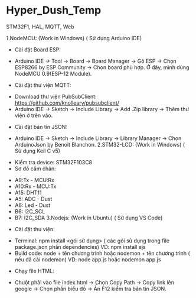 # Hyper_Dush_Temp
STM32F1, HAL, MQTT, Web

1.NodeMCU: (Work in Windows) ( Sử dụng Arduino IDE)
- Cài đặt Board ESP:
+ Arduino IDE -> Tool -> Board -> Board Manager -> Gõ ESP -> Chọn ESP8266 by ESP Community -> Chọn board phù hợp. Ở đây, mình dùng NodeMCU 0.9(ESP-12 Module).
- Cài đặt thư viện MQTT:
+ Download thư viện PubSubClient: https://github.com/knolleary/pubsubclient/
+ Arduino IDE -> Sketch -> Include Library -> Add .Zip library -> Thêm thư viện ở trên vào.
- Cài đặt bản tin JSON:
+ Arduino IDE -> Sketch -> Include Library -> Library Manager -> Chọn ArduinoJson by Benoit Blanchon.
2.STM32-LCD: (Work in Windows) ( Sử dụng Keil C v5)
- Kiểm tra device: STM32F103C8
- Sơ đồ cắm chân:
+ A9:Tx - MCU:Rx
+ A10:Rx - MCU:Tx
+ A15: DHT11
+ A5: ADC - Dust
+ A6: Led - Dust
+ B6: I2C_SCL
+ B7: I2C_SDA
3.Nodejs: (Work in Ubuntu) ( Sử dụng VS Code)
- Cài đặt thư viện:
+ Terminal: npm install <gói sử dụng> ( các gói sử dụng trong file package.json phần dependencies)
VD: npm install ejs
+ Build code: node + tên chương trình hoặc nodemon + tên chương trình ( nếu đã cài nodemon)
VD: node app.js hoặc nodemon app.js
- Chạy file HTML:
+ Chuột phải vào file index.html -> Chọn Copy Path -> Copy link lên google -> Chọn phần biểu đồ -> Ấn F12 kiểm tra bản tin JSON.
